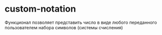 # custom-notation
Функционал позволяет представить число в виде любого переданного пользователем набора символов (системы счисления)
